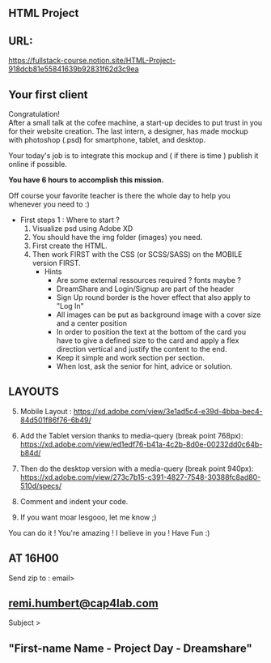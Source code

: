 ## HTML Project

## URL:

https://fullstack-course.notion.site/HTML-Project-918dcb81e55841639b92831f62d3c9ea

## Your first client

Congratulation!  
After a small talk at the cofee machine, a start-up decides to put trust in you for their website creation. The last intern, a designer, has made mockup with photoshop (.psd) for smartphone, tablet, and desktop.

Your today's job is to integrate this mockup and ( if there is time ) publish it online if possible.

**You have 6 hours to accomplish this mission.**

Off course your favorite teacher is there the whole day to help you whenever you need to :)

- First steps 1 : Where to start ?
  1. Visualize psd using Adobe XD
  2. You should have the img folder (images) you need.
  3. First create the HTML.
  4. Then work FIRST with the CSS (or SCSS/SASS) on the MOBILE version FIRST.
     - Hints
       - Are some external ressources required ? fonts maybe ?
       - DreamShare and Login/Signup are part of the header
       - Sign Up round border is the hover effect that also apply to "Log In"
       - All images can be put as background image with a cover size and a center position
       - In order to position the text at the bottom of the card you have to give a defined size to the card and apply a flex direction vertical and justify the content to the end.
       - Keep it simple and work section per section.
       - When lost, ask the senior for hint, advice or solution.

## LAYOUTS

5. Mobile Layout :
   https://xd.adobe.com/view/3e1ad5c4-e39d-4bba-bec4-84d501f86f76-6b49/

6. Add the Tablet version thanks to media-query (break point 768px):
   https://xd.adobe.com/view/ed1edf76-b41a-4c2b-8d0e-00232dd0c64b-b84d/

7. Then do the desktop version with a media-query (break point 940px):
   https://xd.adobe.com/view/273c7b15-c391-4827-7548-30388fc8ad80-510d/specs/

8. Comment and indent your code.

9. If you want moar lesgooo, let me know ;)

You can do it ! You're amazing ! I believe in you !
Have Fun :)

## AT 16H00

Send zip to :
email>

## remi.humbert@cap4lab.com

Subject >

## "First-name Name - Project Day - Dreamshare"
